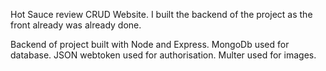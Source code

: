 Hot Sauce review CRUD Website. I built the backend of the project as the front already was already done.

Backend of project built with Node and Express.
MongoDb used for database.
JSON webtoken used for authorisation.
Multer used for images.
